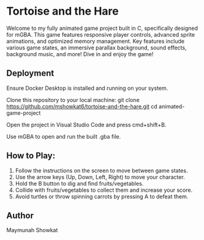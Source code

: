 # Tortoise and the Hare
Welcome to my fully animated game project built in C, specifically designed for mGBA. This game features responsive player controls, advanced sprite animations, and optimized memory management. Key features include various game states, an immersive parallax background, sound effects, background music, and more! Dive in and enjoy the game!

## Deployment
Ensure Docker Desktop is installed and running on your system.

Clone this repository to your local machine: git clone https://github.com/mshowkat6/tortoise-and-the-hare.git
                                             cd animated-game-project
                                             
Open the project in Visual Studio Code and press cmd+shift+B.

Use mGBA to open and run the built .gba file.

## How to Play: 
1. Follow the instructions on the screen to move between game states.
2. Use the arrow keys (Up, Down, Left, Right) to move your character.
3. Hold the B button to dig and find fruits/vegetables.
4. Collide with fruits/vegetables to collect them and increase your score.
5. Avoid turtles or throw spinning carrots by pressing A to defeat them.

## Author
Maymunah Showkat


